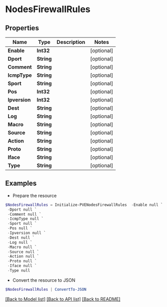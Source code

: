 # NodesFirewallRules
## Properties

Name | Type | Description | Notes
------------ | ------------- | ------------- | -------------
**Enable** | **Int32** |  | [optional] 
**Dport** | **String** |  | [optional] 
**Comment** | **String** |  | [optional] 
**IcmpType** | **String** |  | [optional] 
**Sport** | **String** |  | [optional] 
**Pos** | **Int32** |  | [optional] 
**Ipversion** | **Int32** |  | [optional] 
**Dest** | **String** |  | [optional] 
**Log** | **String** |  | [optional] 
**Macro** | **String** |  | [optional] 
**Source** | **String** |  | [optional] 
**Action** | **String** |  | [optional] 
**Proto** | **String** |  | [optional] 
**Iface** | **String** |  | [optional] 
**Type** | **String** |  | [optional] 

## Examples

- Prepare the resource
```powershell
$NodesFirewallRules = Initialize-PVENodesFirewallRules  -Enable null `
 -Dport null `
 -Comment null `
 -IcmpType null `
 -Sport null `
 -Pos null `
 -Ipversion null `
 -Dest null `
 -Log null `
 -Macro null `
 -Source null `
 -Action null `
 -Proto null `
 -Iface null `
 -Type null
```

- Convert the resource to JSON
```powershell
$NodesFirewallRules | ConvertTo-JSON
```

[[Back to Model list]](../README.md#documentation-for-models) [[Back to API list]](../README.md#documentation-for-api-endpoints) [[Back to README]](../README.md)

